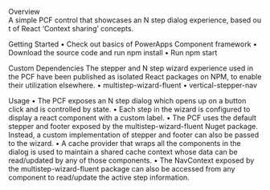 ﻿Overview
A simple PCF control that showcases an N step dialog experience, based out of React ‘Context sharing’ concepts.

Getting Started
• Check out basics of PowerApps Component framework
• Download the source code and run npm install
• Run npm start

Custom Dependencies
	The stepper and N step wizard experience used in the PCF have been published as isolated React packages on NPM, to enable their utilization elsewhere.
• multistep-wizard-fluent
• vertical-stepper-nav

Usage
• The PCF exposes an N step dialog which opens up on a button click and is controlled by state.
• Each step in the wizard is configured to display a react component with a custom label.
• The PCF uses the default stepper and footer exposed by the multistep-wizard-fluent Nuget package. Instead, a custom implementation of stepper and footer can also be passed to the wizard.
• A cache provider that wraps all the components in the dialog is used to maintain a shared cache context whose data can be read/updated by any of those components.
• The NavContext exposed by the multistep-wizard-fluent package can also be accessed from any component to read/update the active step information.







